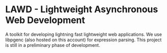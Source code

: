 # LAWD - Lightweight Asynchronous Web Development
A toolkit for developing lightning fast lightweight web applications.  We use
libpgenc (also hosted on this account) for expression parsing.  This 
project is still in a preliminary phase of development.
